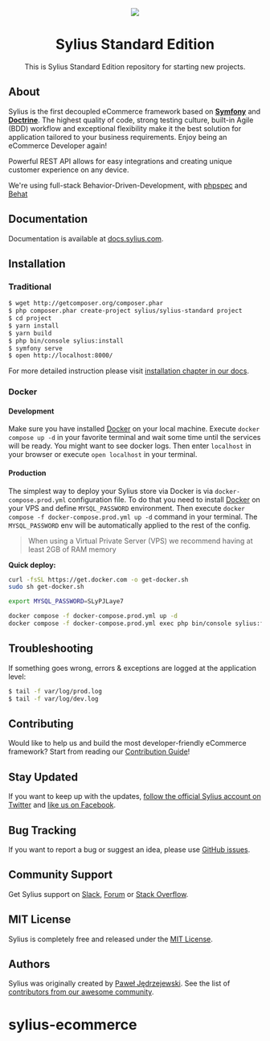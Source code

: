 <p align="center">
    <a href="https://sylius.com" target="_blank">
        <img src="https://demo.sylius.com/assets/shop/img/logo.png" />
    </a>
</p>

<h1 align="center">Sylius Standard Edition</h1>

<p align="center">This is Sylius Standard Edition repository for starting new projects.</p>

## About

Sylius is the first decoupled eCommerce framework based on [**Symfony**](http://symfony.com) and [**Doctrine**](http://doctrine-project.org). 
The highest quality of code, strong testing culture, built-in Agile (BDD) workflow and exceptional flexibility make it the best solution for application tailored to your business requirements. 
Enjoy being an eCommerce Developer again!

Powerful REST API allows for easy integrations and creating unique customer experience on any device.

We're using full-stack Behavior-Driven-Development, with [phpspec](http://phpspec.net) and [Behat](http://behat.org)

## Documentation

Documentation is available at [docs.sylius.com](http://docs.sylius.com).

## Installation

### Traditional
```bash
$ wget http://getcomposer.org/composer.phar
$ php composer.phar create-project sylius/sylius-standard project
$ cd project
$ yarn install
$ yarn build
$ php bin/console sylius:install
$ symfony serve
$ open http://localhost:8000/
```

For more detailed instruction please visit [installation chapter in our docs](https://docs.sylius.com/en/1.10/book/installation/installation.html).

### Docker

#### Development

Make sure you have installed [Docker](https://docs.docker.com/get-docker/) on your local machine.
Execute `docker compose up -d` in your favorite terminal and wait some time until the services will be ready. You might want to see docker logs.
Then enter `localhost` in your browser or execute `open localhost` in your terminal.

#### Production

The simplest way to deploy your Sylius store via Docker is via `docker-compose.prod.yml` configuration file.
To do that you need to install [Docker](https://docs.docker.com/get-docker/) on your VPS and define `MYSQL_PASSWORD` environment.
Then execute `docker compose -f docker-compose.prod.yml up -d` command in your terminal. The `MYSQL_PASSWORD` env will be automatically
applied to the rest of the config.

> When using a Virtual Private Server (VPS) we recommend having at least 2GB of RAM memory

**Quick deploy:**
```bash
curl -fsSL https://get.docker.com -o get-docker.sh
sudo sh get-docker.sh

export MYSQL_PASSWORD=SLyPJLaye7

docker compose -f docker-compose.prod.yml up -d
docker compose -f docker-compose.prod.yml exec php bin/console sylius:fixtures:load --no-interaction
```

## Troubleshooting

If something goes wrong, errors & exceptions are logged at the application level:

```bash
$ tail -f var/log/prod.log
$ tail -f var/log/dev.log
```

## Contributing

Would like to help us and build the most developer-friendly eCommerce framework? Start from reading our [Contribution Guide](https://docs.sylius.com/en/latest/contributing/)!

## Stay Updated

If you want to keep up with the updates, [follow the official Sylius account on Twitter](http://twitter.com/Sylius) and [like us on Facebook](https://www.facebook.com/SyliusEcommerce/).

## Bug Tracking

If you want to report a bug or suggest an idea, please use [GitHub issues](https://github.com/Sylius/Sylius/issues).

## Community Support

Get Sylius support on [Slack](https://sylius.com/slack), [Forum](https://forum.sylius.com/) or [Stack Overflow](https://stackoverflow.com/questions/tagged/sylius).

## MIT License

Sylius is completely free and released under the [MIT License](https://github.com/Sylius/Sylius/blob/master/LICENSE).

## Authors

Sylius was originally created by [Paweł Jędrzejewski](http://pjedrzejewski.com).
See the list of [contributors from our awesome community](https://github.com/Sylius/Sylius/contributors).
# sylius-ecommerce
